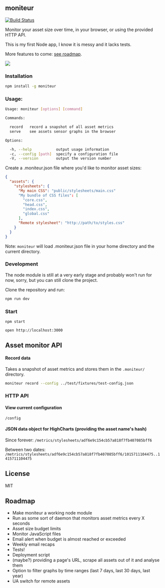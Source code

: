 ## moniteur

[![Build Status](https://travis-ci.org/kaelig/moniteur.svg)](https://travis-ci.org/kaelig/moniteur)

Monitor your asset size over time, in your browser,
or using the provided HTTP API.

This is my first Node app, I know it is messy and it lacks tests.

More features to come: [see roadmap](#roadmap).

![ ](https://github.com/kaelig/moniteur/blob/master/docs/screenshot.png)

### Installation

```bash
npm install -g moniteur
```

### Usage:

```bash
Usage: moniteur [options] [command]

Commands:

  record   record a snapshot of all asset metrics
  serve    see assets sensor graphs in the browser

Options:

  -h, --help           output usage information
  -c, --config [path]  specify a configuration file
  -V, --version        output the version number
```

Create a .moniteur.json file where you'd like to monitor asset sizes:
```json
{
  "assets": {
    "stylesheets": {
      "My main CSS": "public/stylesheets/main.css"
      "My bundle of CSS files": [
        "core.css",
        "head.css",
        "index.css",
        "global.css"
      ],
      "Remote stylesheet": "http://path/to/styles.css"
    }
  }
}
```

Note: `moniteur` will load .moniteur.json file in your home directory
and the current directory.


### Development

The node module is still at a very early stage and probably
won't run for now, sorry, but you can still clone the project.

Clone the repository and run:

```bash
npm run dev
```

### Start

`npm start`

`open http://localhost:3000`

## Asset monitor API

#### Record data

Takes a snapshot of asset metrics and stores them in the `.moniteur/`
directory.

```bash
moniteur record --config ../test/fixtures/test-config.json
```


### HTTP API

#### View current configuration

`/config`

#### JSON data object for HighCharts (providing the asset name's hash)

Since forever:
`/metrics/stylesheets/adf6e9c154cb57a818f7fb407085bff6`

Between two dates:
`/metrics/stylesheets/adf6e9c154cb57a818f7fb407085bff6/1015711104475..1415711104475`


## License

MIT

## Roadmap

- Make moniteur a working node module
- Run as some sort of daemon that monitors asset metrics every X seconds
- Asset size budget limits
- Monitor JavaScript files
- Email alert when budget is almost reached or exceeded
- Weekly email recaps
- Tests!
- Deployment script
- (maybe?) providing a page's URL, scrape all assets out of it
  and analyse them
- Option to filter graphs by time ranges
  (last 7 days, last 30 days, last year)
- UA switch for remote assets
